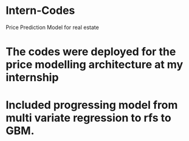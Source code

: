 # Intern-Codes
Price Prediction Model for real estate
# The codes were deployed for the price modelling architecture at my internship
# Included progressing model from multi variate regression to rfs to GBM. 
